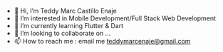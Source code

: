- 👋 Hi, I’m Teddy Marc Castillo Enaje
- 👀 I’m interested in Mobile Development/Full Stack Web Development
- 🌱 I’m currently learning Flutter & Dart
- 💞️ I’m looking to collaborate on ...
- 📫 How to reach me : email me teddymarcenaje@gmail.com

<!---
KromeThirty/KromeThirty is a ✨ special ✨ repository because its `README.md` (this file) appears on your GitHub profile.
You can click the Preview link to take a look at your changes.
--->
